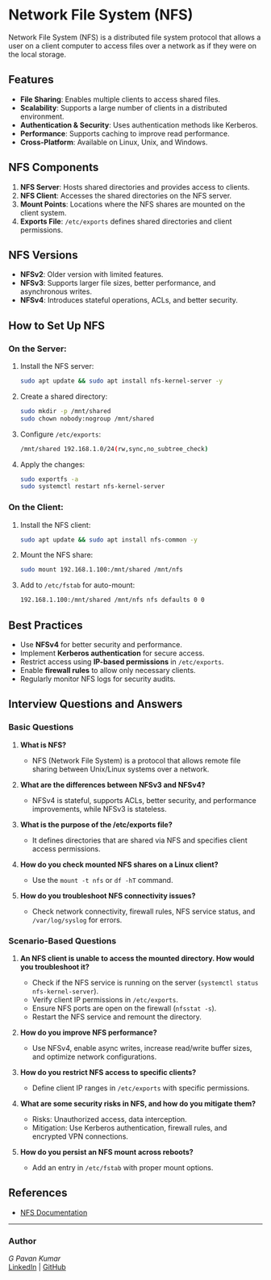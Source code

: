 # Network File System (NFS)

Network File System (NFS) is a distributed file system protocol that allows a user on a client computer to access files over a network as if they were on the local storage.

## Features
- **File Sharing**: Enables multiple clients to access shared files.
- **Scalability**: Supports a large number of clients in a distributed environment.
- **Authentication & Security**: Uses authentication methods like Kerberos.
- **Performance**: Supports caching to improve read performance.
- **Cross-Platform**: Available on Linux, Unix, and Windows.

## NFS Components
1. **NFS Server**: Hosts shared directories and provides access to clients.
2. **NFS Client**: Accesses the shared directories on the NFS server.
3. **Mount Points**: Locations where the NFS shares are mounted on the client system.
4. **Exports File**: `/etc/exports` defines shared directories and client permissions.

## NFS Versions
- **NFSv2**: Older version with limited features.
- **NFSv3**: Supports larger file sizes, better performance, and asynchronous writes.
- **NFSv4**: Introduces stateful operations, ACLs, and better security.

## How to Set Up NFS
### On the Server:
1. Install the NFS server:
   ```sh
   sudo apt update && sudo apt install nfs-kernel-server -y
   ```
2. Create a shared directory:
   ```sh
   sudo mkdir -p /mnt/shared
   sudo chown nobody:nogroup /mnt/shared
   ```
3. Configure `/etc/exports`:
   ```sh
   /mnt/shared 192.168.1.0/24(rw,sync,no_subtree_check)
   ```
4. Apply the changes:
   ```sh
   sudo exportfs -a
   sudo systemctl restart nfs-kernel-server
   ```

### On the Client:
1. Install the NFS client:
   ```sh
   sudo apt update && sudo apt install nfs-common -y
   ```
2. Mount the NFS share:
   ```sh
   sudo mount 192.168.1.100:/mnt/shared /mnt/nfs
   ```
3. Add to `/etc/fstab` for auto-mount:
   ```sh
   192.168.1.100:/mnt/shared /mnt/nfs nfs defaults 0 0
   ```

## Best Practices
- Use **NFSv4** for better security and performance.
- Implement **Kerberos authentication** for secure access.
- Restrict access using **IP-based permissions** in `/etc/exports`.
- Enable **firewall rules** to allow only necessary clients.
- Regularly monitor NFS logs for security audits.

## Interview Questions and Answers
### Basic Questions
1. **What is NFS?**
   - NFS (Network File System) is a protocol that allows remote file sharing between Unix/Linux systems over a network.

2. **What are the differences between NFSv3 and NFSv4?**
   - NFSv4 is stateful, supports ACLs, better security, and performance improvements, while NFSv3 is stateless.

3. **What is the purpose of the /etc/exports file?**
   - It defines directories that are shared via NFS and specifies client access permissions.

4. **How do you check mounted NFS shares on a Linux client?**
   - Use the `mount -t nfs` or `df -hT` command.

5. **How do you troubleshoot NFS connectivity issues?**
   - Check network connectivity, firewall rules, NFS service status, and `/var/log/syslog` for errors.

### Scenario-Based Questions
1. **An NFS client is unable to access the mounted directory. How would you troubleshoot it?**
   - Check if the NFS service is running on the server (`systemctl status nfs-kernel-server`).
   - Verify client IP permissions in `/etc/exports`.
   - Ensure NFS ports are open on the firewall (`nfsstat -s`).
   - Restart the NFS service and remount the directory.

2. **How do you improve NFS performance?**
   - Use NFSv4, enable async writes, increase read/write buffer sizes, and optimize network configurations.

3. **How do you restrict NFS access to specific clients?**
   - Define client IP ranges in `/etc/exports` with specific permissions.

4. **What are some security risks in NFS, and how do you mitigate them?**
   - Risks: Unauthorized access, data interception.
   - Mitigation: Use Kerberos authentication, firewall rules, and encrypted VPN connections.

5. **How do you persist an NFS mount across reboots?**
   - Add an entry in `/etc/fstab` with proper mount options.

## References
- [NFS Documentation](https://linux.die.net/man/5/exports)

---

### Author
*G Pavan Kumar*  
[LinkedIn](https://linkedin.com/in/gajulapavankumar27) | [GitHub](https://github.com/MrSRE/GPavanKumar)

